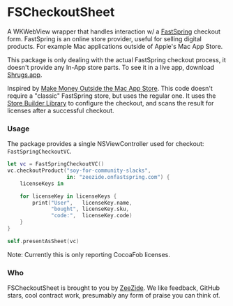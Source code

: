 # FSCheckoutSheet

A WKWebView wrapper that handles interaction w/ a [FastSpring](https://fastspring.com)
checkout form.
FastSpring is an online store provider, useful for selling digital products. For example
Mac applications outside of Apple's Mac App Store.

This package is only dealing with the actual FastSpring checkout process,
it doesn't provide any In-App store parts.
To see it in a live app, download [Shrugs.app](https://shrugs.app).

Inspired by 
[Make Money Outside the Mac App Store](https://christiantietze.de/books/make-money-outside-mac-app-store-fastspring/).
This code doesn't require a "classic" FastSpring store, but uses the regular one.
It uses the 
[Store Builder Library](https://fastspring.com/branded-checkout/store-builder-library/)
to configure the checkout,
and scans the result for licenses after a successful checkout.

### Usage

The package provides a single NSViewController used for checkout: 
`FastSpringCheckoutVC`.

```swift
let vc = FastSpringCheckoutVC()
vc.checkoutProduct("soy-for-community-slacks",
                   in: "zeezide.onfastspring.com") {
    licenseKeys in

    for licenseKey in licenseKeys {
        print("User",   licenseKey.name,
              "bought", licenseKey.sku,
              "code:",  licenseKey.code)
    }
}

self.presentAsSheet(vc)
```

Note: Currently this is only reporting CocoaFob licenses.

### Who

FSCheckoutSheet is brought to you by [ZeeZide](https://zeezide.de).
We like feedback, GitHub stars, cool contract work, 
presumably any form of praise you can think of.
